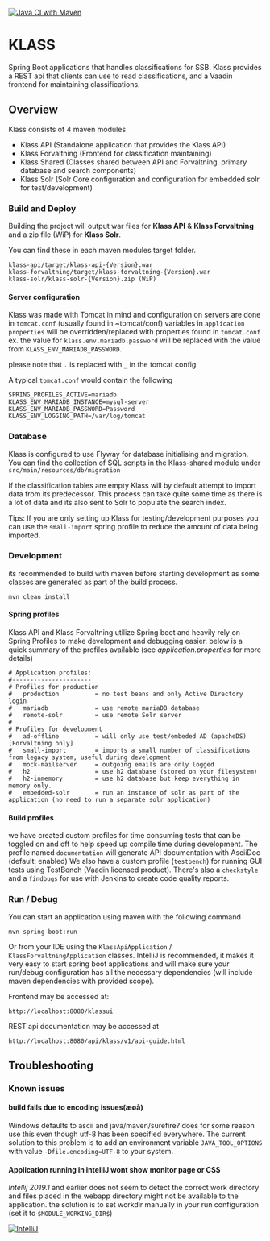 [![Java CI with Maven](https://github.com/runejo/klass/actions/workflows/maven.yml/badge.svg)](https://github.com/runejo/klass/actions/workflows/maven.yml)

# KLASS
Spring Boot applications that handles classifications for SSB.
Klass provides a REST api that clients can use to read classifications, and a Vaadin frontend for maintaining classifications.

## Overview
Klass consists of 4 maven modules
 - Klass API (Standalone application that provides the Klass API)
 - Klass Forvaltning (Frontend for classification maintaining)
 - Klass Shared (Classes shared between API and Forvaltning. primary database and search components)
 - Klass Solr (Solr Core configuration  and configuration for embedded solr for test/development)


### Build and Deploy

Building the project will output  war files for **Klass API** & **Klass Forvaltning** and a zip file (WiP) for **Klass Solr**.

You can find these in each maven modules target folder.
```
klass-api/target/klass-api-{Version}.war
klass-forvaltning/target/klass-forvaltning-{Version}.war
klass-solr/klass-solr-{Version}.zip (WiP)
```

#### Server configuration

Klass was made with Tomcat in mind and configuration on servers are done in `tomcat.conf` (usually found in ~tomcat/conf)
variables in `application properties` will be overridden/replaced with properties found in `tomcat.conf`
ex. the value for `klass.env.mariadb.password` will be  replaced with the value from `KLASS_ENV_MARIADB_PASSWORD`.

please note that `.` is replaced with `_` in the tomcat config.

A typical `tomcat.conf` would contain the following
```
SPRING_PROFILES_ACTIVE=mariadb
KLASS_ENV_MARIADB_INSTANCE=mysql-server
KLASS_ENV_MARIADB_PASSWORD=Password
KLASS_ENV_LOGGING_PATH=/var/log/tomcat
```

### Database
Klass is configured to use Flyway for database initialising and  migration.
You can find the collection of SQL scripts in the Klass-shared module under `src/main/resources/db/migration` 

If the classification tables are empty Klass will by default attempt to import data from its predecessor. 
This process can take quite some time as there is a lot of data and its also sent to Solr to populate the search index.

Tips: If you are only setting up Klass for testing/development purposes you can use the `small-import` spring profile to reduce the amount of data being imported.

### Development
its recommended to build with maven before starting development as some classes are generated as part of the build process. 

    mvn clean install


#### Spring profiles
Klass API and Klass Forvaltning utilize Spring boot and heavily rely on Spring Profiles to make development and debugging easier. 
below is a quick summary of the profiles available (see _application.properties_ for more details) 
```
# Application profiles:
#----------------------
# Profiles for production
#   production          = no test beans and only Active Directory login
#   mariadb             = use remote mariaDB database
#   remote-solr         = use remote Solr server 
#
# Profiles for development
#   ad-offline          = will only use test/embeded AD (apacheDS) [Forvaltning only]
#   small-import        = imports a small number of classifications from legacy system, useful during development
#   mock-mailserver     = outgoing emails are only logged
#   h2                  = use h2 database (stored on your filesystem)   
#   h2-inmemory         = use h2 database but keep everything in memory only.
#   embedded-solr       = run an instance of solr as part of the application (no need to run a separate solr application)
```

#### Build profiles
we have created custom profiles for time consuming tests that can be toggled on and off to help speed up compile time during development. 
The profile named `documentation` will generate API documentation with AsciiDoc (default: enabled)
We also have a custom profile (`testbench`) for running GUI tests using TestBench (Vaadin licensed product).
There's also a `checkstyle` and a `findbugs` for use with Jenkins to create code quality reports.
    

    
### Run / Debug
You can start an application using maven with the following command 

    mvn spring-boot:run
    
Or from your IDE using the `KlassApiApplication` / `KlassForvaltningApplication` classes.
IntelliJ is recommended, it makes it very easy to start spring boot applications and will make sure your run/debug configuration has all the necessary dependencies (will include maven dependencies with provided scope).
    
Frontend may be accessed at:

    http://localhost:8080/klassui
    
REST api documentation may be accessed at 

    http://localhost:8080/api/klass/v1/api-guide.html
    
## Troubleshooting

### Known issues

#### build fails due to encoding issues(æøå)
Windows defaults to ascii and java/maven/surefire? does for some reason use this even though utf-8 has been specified everywhere.
The current solution to this problem is to add an environment variable `JAVA_TOOL_OPTIONS` with value `-Dfile.encoding=UTF-8` to your system.

#### Application running in intelliJ wont show monitor page or CSS
_Intellij 2019.1_ and earlier does not seem to detect the correct work directory and files placed in  the webapp directory might not be available to the application.
the solution is to set workdir manually in your run configuration (set it to `$MODULE_WORKING_DIR$`)


[![IntelliJ](docs/troubleshoot_workdir_small.png)](./docs/troubleshoot_workdir.png)
